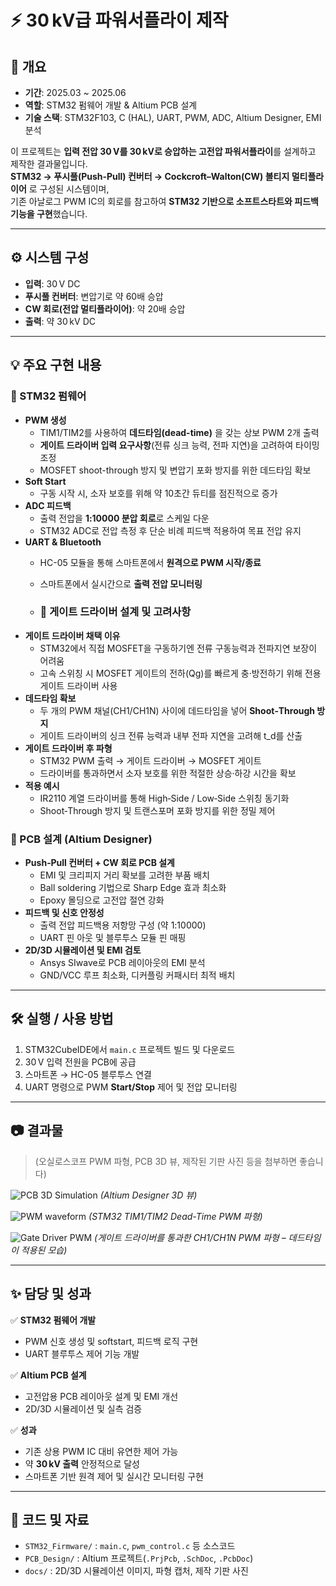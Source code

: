 # ⚡ 30 kV급 파워서플라이 제작

## 📖 개요
- **기간**: 2025.03 ~ 2025.06
- **역할**: STM32 펌웨어 개발 & Altium PCB 설계
- **기술 스택**: STM32F103, C (HAL), UART, PWM, ADC, Altium Designer, EMI 분석

이 프로젝트는 **입력 전압 30 V를 30 kV로 승압하는 고전압 파워서플라이**를 설계하고 제작한 결과물입니다.  
**STM32 → 푸시풀(Push‑Pull) 컨버터 → Cockcroft–Walton(CW) 볼티지 멀티플라이어** 로 구성된 시스템이며,  
기존 아날로그 PWM IC의 회로를 참고하여 **STM32 기반으로 소프트스타트와 피드백 기능을 구현**했습니다.

---

## ⚙️ 시스템 구성
- **입력**: 30 V DC
- **푸시풀 컨버터**: 변압기로 약 60배 승압
- **CW 회로(전압 멀티플라이어)**: 약 20배 승압
- **출력**: 약 30 kV DC

---

## 💡 주요 구현 내용
### 🔸 STM32 펌웨어
- **PWM 생성**
  - TIM1/TIM2를 사용하여 **데드타임(dead-time)** 을 갖는 상보 PWM 2개 출력
  - **게이트 드라이버 입력 요구사항**(전류 싱크 능력, 전파 지연)을 고려하여 타이밍 조정
  - MOSFET shoot-through 방지 및 변압기 포화 방지를 위한 데드타임 확보
- **Soft Start**
  - 구동 시작 시, 소자 보호를 위해 약 10초간 듀티를 점진적으로 증가
- **ADC 피드백**
  - 출력 전압을 **1:10000 분압 회로**로 스케일 다운
  - STM32 ADC로 전압 측정 후 단순 비례 피드백 적용하여 목표 전압 유지
- **UART & Bluetooth**
  - HC-05 모듈을 통해 스마트폰에서 **원격으로 PWM 시작/종료**
  - 스마트폰에서 실시간으로 **출력 전압 모니터링**
 
  - ### 🔸 게이트 드라이버 설계 및 고려사항
- **게이트 드라이버 채택 이유**
  - STM32에서 직접 MOSFET을 구동하기엔 전류 구동능력과 전파지연 보장이 어려움
  - 고속 스위칭 시 MOSFET 게이트의 전하(Qg)를 빠르게 충·방전하기 위해 전용 게이트 드라이버 사용
- **데드타임 확보**
  - 두 개의 PWM 채널(CH1/CH1N) 사이에 데드타임을 넣어 **Shoot‑Through 방지**
  - 게이트 드라이버의 싱크 전류 능력과 내부 전파 지연을 고려해 t_d를 산출
- **게이트 드라이버 후 파형**
  - STM32 PWM 출력 → 게이트 드라이버 → MOSFET 게이트
  - 드라이버를 통과하면서 소자 보호를 위한 적절한 상승·하강 시간을 확보
- **적용 예시**
  - IR2110 계열 드라이버를 통해 High‑Side / Low‑Side 스위칭 동기화
  - Shoot‑Through 방지 및 트랜스포머 포화 방지를 위한 정밀 제어


### 🔸 PCB 설계 (Altium Designer)
- **Push‑Pull 컨버터 + CW 회로 PCB 설계**
  - EMI 및 크리피지 거리 확보를 고려한 부품 배치
  - Ball soldering 기법으로 Sharp Edge 효과 최소화
  - Epoxy 몰딩으로 고전압 절연 강화
- **피드백 및 신호 안정성**
  - 출력 전압 피드백용 저항망 구성 (약 1:10000)
  - UART 핀 아웃 및 블루투스 모듈 핀 매핑
- **2D/3D 시뮬레이션 및 EMI 검토**
  - Ansys SIwave로 PCB 레이아웃의 EMI 분석
  - GND/VCC 루프 최소화, 디커플링 커패시터 최적 배치

---

## 🛠 실행 / 사용 방법
1. STM32CubeIDE에서 `main.c` 프로젝트 빌드 및 다운로드
2. 30 V 입력 전원을 PCB에 공급
3. 스마트폰 → HC-05 블루투스 연결
4. UART 명령으로 PWM **Start/Stop** 제어 및 전압 모니터링

---

## 📷 결과물
> (오실로스코프 PWM 파형, PCB 3D 뷰, 제작된 기판 사진 등을 첨부하면 좋습니다)

![PCB 3D Simulation](docs/pcb_3d.png)
*(Altium Designer 3D 뷰)*

![PWM waveform](docs/pwm_waveform.png)
*(STM32 TIM1/TIM2 Dead-Time PWM 파형)*

![Gate Driver PWM](docs/gate_driver_waveform.png)
*(게이트 드라이버를 통과한 CH1/CH1N PWM 파형 – 데드타임이 적용된 모습)*

---

## ✨ 담당 및 성과
✅ **STM32 펌웨어 개발**
- PWM 신호 생성 및 softstart, 피드백 로직 구현
- UART 블루투스 제어 기능 개발

✅ **Altium PCB 설계**
- 고전압용 PCB 레이아웃 설계 및 EMI 개선
- 2D/3D 시뮬레이션 및 실측 검증

✅ **성과**
- 기존 상용 PWM IC 대비 유연한 제어 가능
- 약 **30 kV 출력** 안정적으로 달성
- 스마트폰 기반 원격 제어 및 실시간 모니터링 구현

---

## 📂 코드 및 자료
- `STM32_Firmware/` : `main.c`, `pwm_control.c` 등 소스코드
- `PCB_Design/` : Altium 프로젝트(`.PrjPcb`, `.SchDoc`, `.PcbDoc`)
- `docs/` : 2D/3D 시뮬레이션 이미지, 파형 캡처, 제작 기판 사진

